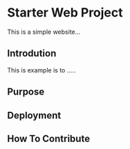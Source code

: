 # Starter Web Project
This is a simple website...

## Introdution
This is example is to .....

## Purpose
## Deployment
## How To Contribute
